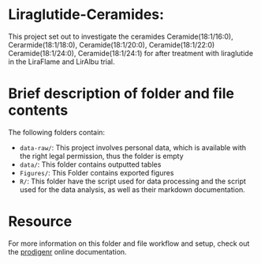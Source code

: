 
# Liraglutide-Ceramides:

This project set out to investigate the ceramides Ceramide(18:1/16:0), Cerarmide(18:1/18:0), Ceramide(18:1/20:0), Ceramide(18:1/22:0) Ceramide(18:1/24:0), Ceramide(18:1/24:1) for after treatment with liraglutide in the LiraFlame and LirAlbu trial.

# Brief description of folder and file contents

The following folders contain:

- `data-raw/`: This project involves personal data, which is available with the right legal permission, thus the folder is empty
- `data/`: This folder contains outputted tables
- `Figures/`: This Folder contains exported figures
- `R/`: This folder have the script used for data processing and the script used for the data analysis, as well as their markdown documentation.

# Resource

For more information on this folder and file workflow and setup, check
out the [prodigenr](https://rostools.github.io/prodigenr) online
documentation.
